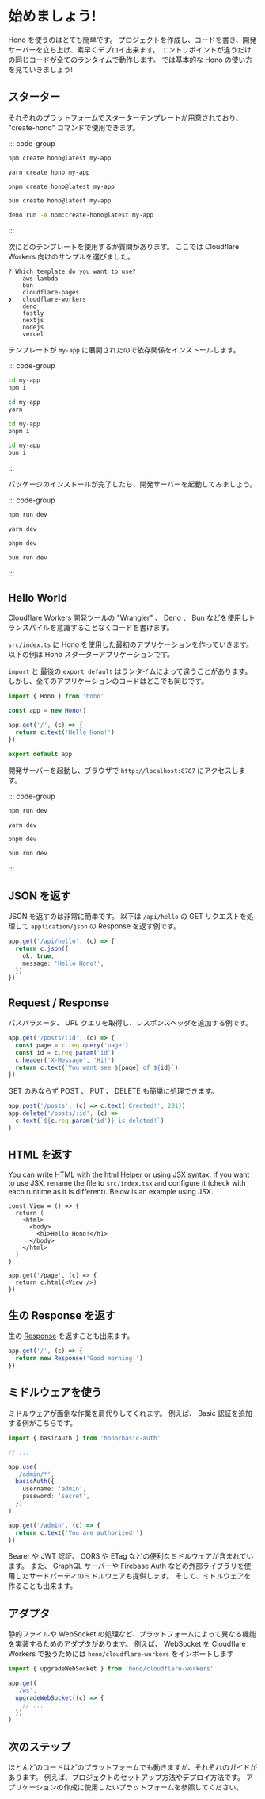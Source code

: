 # 始めましょう!

Hono を使うのはとても簡単です。 プロジェクトを作成し、コードを書き、開発サーバーを立ち上げ、素早くデプロイ出来ます。 エントリポイントが違うだけの同じコードが全てのランタイムで動作します。 では基本的な Hono の使い方を見ていきましょう!

## スターター

それぞれのプラットフォームでスターターテンプレートが用意されており、 "create-hono" コマンドで使用できます。

::: code-group

```sh [npm]
npm create hono@latest my-app
```

```sh [yarn]
yarn create hono my-app
```

```sh [pnpm]
pnpm create hono@latest my-app
```

```sh [bun]
bun create hono@latest my-app
```

```sh [deno]
deno run -A npm:create-hono@latest my-app
```

:::

次にどのテンプレートを使用するか質問があります。
ここでは Cloudflare Workers 向けのサンプルを選びました。

```
? Which template do you want to use?
    aws-lambda
    bun
    cloudflare-pages
❯   cloudflare-workers
    deno
    fastly
    nextjs
    nodejs
    vercel
```

テンプレートが `my-app` に展開されたので依存関係をインストールします。

::: code-group

```sh [npm]
cd my-app
npm i
```

```sh [yarn]
cd my-app
yarn
```

```sh [pnpm]
cd my-app
pnpm i
```

```sh [bun]
cd my-app
bun i
```

:::

パッケージのインストールが完了したら、開発サーバーを起動してみましょう。

::: code-group

```sh [npm]
npm run dev
```

```sh [yarn]
yarn dev
```

```sh [pnpm]
pnpm dev
```

```sh [bun]
bun run dev
```

:::

## Hello World

Cloudflare Workers 開発ツールの "Wrangler" 、 Deno 、 Bun などを使用しトランスパイルを意識することなくコードを書けます。

`src/index.ts` に Hono を使用した最初のアプリケーションを作っていきます。 以下の例は Hono スターターアプリケーションです。

`import` と 最後の `export default` はランタイムによって違うことがあります。
しかし、全てのアプリケーションのコードはどこでも同じです。

```ts
import { Hono } from 'hono'

const app = new Hono()

app.get('/', (c) => {
  return c.text('Hello Hono!')
})

export default app
```

開発サーバーを起動し、ブラウザで `http://localhost:8787` にアクセスします。

::: code-group

```sh [npm]
npm run dev
```

```sh [yarn]
yarn dev
```

```sh [pnpm]
pnpm dev
```

```sh [bun]
bun run dev
```

:::

## JSON を返す

JSON を返すのは非常に簡単です。 以下は `/api/hello` の GET リクエストを処理して `application/json` の Response を返す例です。

```ts
app.get('/api/hello', (c) => {
  return c.json({
    ok: true,
    message: 'Hello Hono!',
  })
})
```

## Request / Response

パスパラメータ、 URL クエリを取得し、レスポンスヘッダを追加する例です。

```ts
app.get('/posts/:id', (c) => {
  const page = c.req.query('page')
  const id = c.req.param('id')
  c.header('X-Message', 'Hi!')
  return c.text(`You want see ${page} of ${id}`)
})
```

GET のみならず POST 、 PUT 、 DELETE も簡単に処理できます。

```ts
app.post('/posts', (c) => c.text('Created!', 201))
app.delete('/posts/:id', (c) =>
  c.text(`${c.req.param('id')} is deleted!`)
)
```

## HTML を返す

You can write HTML with [the html Helper](/docs/helpers/html) or using [JSX](/docs/guides/jsx) syntax. If you want to use JSX, rename the file to `src/index.tsx` and configure it (check with each runtime as it is different). Below is an example using JSX.

```tsx
const View = () => {
  return (
    <html>
      <body>
        <h1>Hello Hono!</h1>
      </body>
    </html>
  )
}

app.get('/page', (c) => {
  return c.html(<View />)
})
```

## 生の Response を返す

生の [Response](https://developer.mozilla.org/en-US/docs/Web/API/Response) を返すことも出来ます。

```ts
app.get('/', (c) => {
  return new Response('Good morning!')
})
```

## ミドルウェアを使う

ミドルウェアが面倒な作業を肩代りしてくれます。
例えば、 Basic 認証を追加する例がこちらです。

```ts
import { basicAuth } from 'hono/basic-auth'

// ...

app.use(
  '/admin/*',
  basicAuth({
    username: 'admin',
    password: 'secret',
  })
)

app.get('/admin', (c) => {
  return c.text('You are authorized!')
})
```

Bearer や JWT 認証、 CORS や ETag などの便利なミドルウェアが含まれています。
また、 GraphQL サーバーや Firebase Auth などの外部ライブラリを使用したサードパーティのミドルウェアも提供します。
そして、ミドルウェアを作ることも出来ます。

## アダプタ

静的ファイルや WebSocket の処理など、プラットフォームによって異なる機能を実装するためのアダプタがあります。
例えば、 WebSocket を Cloudflare Workers で扱うためには `hono/cloudflare-workers` をインポートします

```ts
import { upgradeWebSocket } from 'hono/cloudflare-workers'

app.get(
  '/ws',
  upgradeWebSocket((c) => {
    // ...
  })
)
```

## 次のステップ

ほとんどのコードはどのプラットフォームでも動きますが、それぞれのガイドがあります。
例えば、プロジェクトのセットアップ方法やデプロイ方法です。
アプリケーションの作成に使用したいプラットフォームを参照してください。
